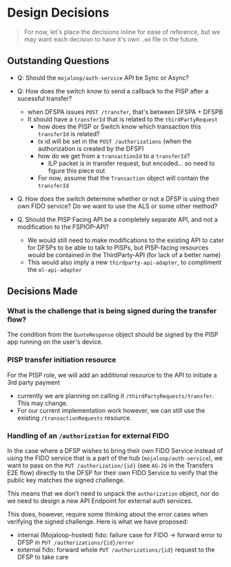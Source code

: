 # Design Decisions

> For now, let's place the decisions inline for ease of reference, but we may want each decision to have it's own `.md` file in the future.

## Outstanding Questions
- Q: Should the `mojaloop/auth-service` API be Sync or Async?

- Q: How does the switch _know_ to send a callback to the PISP after a sucessful transfer?
  - when DFSPA issues `POST /transfer`, that's between DFSPA  + DFSPB
  - It should have a `transferId` that is related to the `thirdPartyRequest`
    - how does the PISP or Switch know which transaction this `transferId` is related?
    - tx id will be set in the `POST /authorizations` (when the authorization is created by the DFSP)
    - how do we get from a `transactionId` to a `transferId`?
      - ILP packet is in transfer request, but encoded... so need to figure this piece out
    - For now, assume that the `Transaction` object will contain the `transferId`

- Q. How does the switch determine whether or not a DFSP is using their own FIDO service? Do we want to use the ALS or some other method?

- Q. Should the PISP Facing API be a completely separate API, and not a modification to the FSPIOP-API?
  - We would still need to make modifications to the existing API to cater for DFSPs to be able to talk to PISPs, but PISP-facing resources would be contained in the ThirdParty-API (for lack of a better name)
  - This would also imply a new `thirdparty-api-adapter`, to compliment the `ml-api-adapter`


## Decisions Made

### What is the challenge that is being signed during the transfer flow?

The condition from the `QuoteResponse` object should be signed by the PISP app running on the user's device.

### PISP transfer initiation resource

For the PISP role, we will add an additional resource to the API to initiate a 3rd party payment
- currently we are planning on calling it `/thirdPartyRequests/transfer`. This may change.
- For our current implementation work however, we can still use the existing `/transactionRequests` resource.


### Handling of an `/authorization` for external FIDO

In the case where a DFSP wishes to bring their own FIDO Service instead of using the FIDO service that is a part of the hub (`mojaloop/auth-service`), we want to pass on the `PUT /authorization/{id}` (see `AG-26` in the Transfers E2E flow) directly to the DFSP for their own FIDO Service to verify that the public key matches the signed challenge.

This means that we don't need to unpack the `authorization` object, nor do we need to design a new API Endpoint for external auth services.

This does, however, require some thinking about the error cases when verifying the signed challenge. Here is what we have proposed:
- internal (Mojaloop-hosted) fido: failure case for FIDO -> forward error to DFSP in `PUT /authorizations/{id}/error`
- external fido: forward whole `PUT /authorizations/{id}` request to the DFSP to take care
